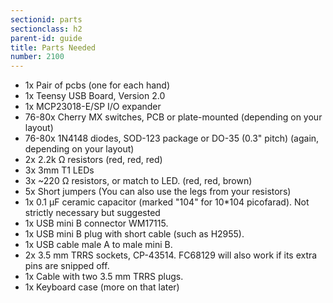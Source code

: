 ```yaml
---
sectionid: parts
sectionclass: h2
parent-id: guide
title: Parts Needed
number: 2100
---
```


- 1x  Pair of pcbs (one for each hand)
- 1x  Teensy USB Board, Version 2.0
- 1x  MCP23018-E/SP I/O expander
- 76-80x  Cherry MX switches, PCB or plate-mounted (depending on your layout)
- 76-80x  1N4148 diodes, SOD-123 package or DO-35 (0.3" pitch) (again, depending on your layout)
- 2x  2.2k Ω resistors (red, red, red)
- 3x  3mm T1 LEDs
- 3x  ~220 Ω resistors, or match to LED. (red, red, brown)
- 5x  Short jumpers (You can also use the legs from your resistors)
- 1x  0.1 µF ceramic capacitor (marked "104" for 10*104 picofarad). Not strictly necessary but suggested
- 1x  USB mini B connector WM17115.
- 1x  USB mini B plug with short cable (such as H2955).
- 1x  USB cable male A to male mini B.
- 2x  3.5 mm TRRS sockets, CP-43514. FC68129 will also work if its extra pins are snipped off.
- 1x  Cable with two 3.5 mm TRRS plugs.
- 1x  Keyboard case (more on that later)

